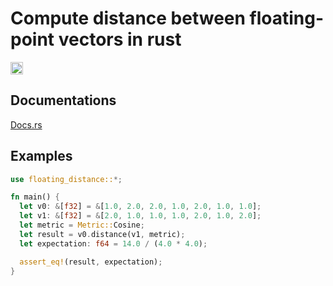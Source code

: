 # Compute distance between floating-point vectors in rust
[<img alt="crates.io" src="https://img.shields.io/crates/v/floating-distance.svg?color=fe7d37&logo=rust" height="20">](https://crates.io/crates/floating-distance)

## Documentations
[Docs.rs](https://docs.rs/floating-distance)

## Examples
```rust
use floating_distance::*;

fn main() {
  let v0: &[f32] = &[1.0, 2.0, 2.0, 1.0, 2.0, 1.0, 1.0];
  let v1: &[f32] = &[2.0, 1.0, 1.0, 1.0, 2.0, 1.0, 2.0];
  let metric = Metric::Cosine;
  let result = v0.distance(v1, metric);
  let expectation: f64 = 14.0 / (4.0 * 4.0);

  assert_eq!(result, expectation);
}
```
